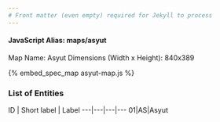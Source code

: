 ```yaml
---
# Front matter (even empty) required for Jekyll to process
---
```


#### JavaScript Alias: maps/asyut

Map Name: Asyut
Dimensions (Width x Height): 840x389



{% embed_spec_map asyut-map.js %}

### List of Entities

ID | Short label | Label
---|---|---|---
01|AS|Asyut

